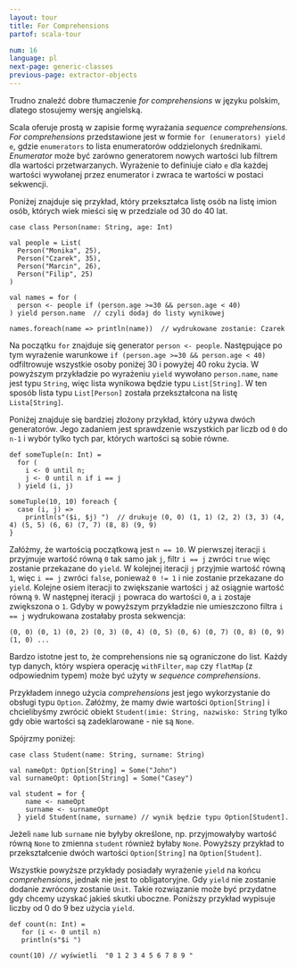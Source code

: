```yaml
---
layout: tour
title: For Comprehensions
partof: scala-tour

num: 16
language: pl
next-page: generic-classes
previous-page: extractor-objects
---
```


Trudno znaleźć dobre tłumaczenie _for comprehensions_ w języku polskim, dlatego stosujemy wersję angielską. 

Scala oferuje prostą w zapisie formę wyrażania _sequence comprehensions._
_For comprehensions_ przedstawione jest w formie `for (enumerators) yield e`, gdzie `enumerators` to lista enumeratorów oddzielonych średnikami. _Enumerator_ może być zarówno generatorem nowych wartości lub filtrem dla wartości przetwarzanych. Wyrażenie to definiuje ciało `e` dla każdej wartości wywołanej przez enumerator i zwraca te wartości w postaci sekwencji. 

Poniżej znajduje się przykład, który przekształca listę osób na listę imion osób, których wiek mieści się w przedziale od 30 do 40 lat.

```tut
case class Person(name: String, age: Int)

val people = List(
  Person("Monika", 25),
  Person("Czarek", 35),
  Person("Marcin", 26),
  Person("Filip", 25)
)

val names = for (
  person <- people if (person.age >=30 && person.age < 40)
) yield person.name  // czyli dodaj do listy wynikowej

names.foreach(name => println(name))  // wydrukowane zostanie: Czarek
```

Na początku `for` znajduje się generator `person <- people`. Następujące po tym wyrażenie warunkowe `if (person.age >=30 && person.age < 40)` odfiltrowuje wszystkie osoby poniżej 30 i powyżej 40 roku życia. W powyższym przykładzie po wyrażeniu `yield` wywołano `person.name`, `name` jest typu `String`, więc lista wynikowa będzie typu `List[String]`. W ten sposób lista typu `List[Person]` została przekształcona na listę `Lista[String]`.

Poniżej znajduje się bardziej złożony przykład, który używa dwóch generatorów. Jego zadaniem jest sprawdzenie wszystkich par liczb od `0` do `n-1` i wybór tylko tych par, których wartości są sobie równe.

```tut
def someTuple(n: Int) =
  for (
    i <- 0 until n;
    j <- 0 until n if i == j
  ) yield (i, j)

someTuple(10, 10) foreach {
  case (i, j) =>
    println(s"($i, $j) ")  // drukuje (0, 0) (1, 1) (2, 2) (3, 3) (4, 4) (5, 5) (6, 6) (7, 7) (8, 8) (9, 9)
}
```

Załóżmy, że wartością początkową jest `n == 10`. W pierwszej iteracji `i` przyjmuje wartość równą `0` tak samo jak `j`, filtr `i == j` zwróci `true` więc zostanie przekazane do `yield`. W kolejnej iteracji `j` przyjmie wartość równą `1`, więc `i == j` zwróci `false`, ponieważ `0 != 1` i nie zostanie przekazane do `yield`. Kolejne osiem iteracji to zwiększanie wartości `j` aż osiągnie wartość równą `9`. W następnej iteracji `j` powraca do wartości `0`, a `i` zostaje zwiększona o `1`. Gdyby w powyższym przykładzie nie umieszczono filtra `i == j` wydrukowana zostałaby prosta sekwencja:

```
(0, 0) (0, 1) (0, 2) (0, 3) (0, 4) (0, 5) (0, 6) (0, 7) (0, 8) (0, 9) (1, 0) ...
```

Bardzo istotne jest to, że comprehensions nie są ograniczone do list. Każdy typ danych, który wspiera operację `withFilter`, `map` czy `flatMap` (z odpowiednim typem) może być użyty w _sequence comprehensions_.

Przykładem innego użycia _comprehensions_ jest jego wykorzystanie do obsługi typu `Option`.
Załóżmy, że mamy dwie wartości `Option[String]` i chcielibyśmy zwrócić obiekt `Student(imie: String, nazwisko: String` tylko gdy obie wartości są zadeklarowane - nie są `None`.

Spójrzmy poniżej:

```tut
case class Student(name: String, surname: String)

val nameOpt: Option[String] = Some("John")
val surnameOpt: Option[String] = Some("Casey")

val student = for {
    name <- nameOpt
    surname <- surnameOpt
  } yield Student(name, surname) // wynik będzie typu Option[Student].
```

Jeżeli `name` lub `surname` nie byłyby określone, np. przyjmowałyby wartość równą `None` to zmienna `student` również byłaby `None`. Powyższy przykład to przekształcenie dwóch wartości `Option[String]` na `Option[Student]`. 

Wszystkie powyższe przykłady posiadały wyrażenie `yield` na końcu _comprehensions_, jednak nie jest to obligatoryjne. Gdy `yield` nie zostanie dodanie zwrócony zostanie `Unit`. Takie rozwiązanie może być przydatne gdy chcemy uzyskać jakieś skutki uboczne. Poniższy przykład wypisuje liczby od 0 do 9 bez użycia `yield`.


```tut
def count(n: Int) =
   for (i <- 0 until n)
   println(s"$i ")

count(10) // wyświetli  "0 1 2 3 4 5 6 7 8 9 "
```

